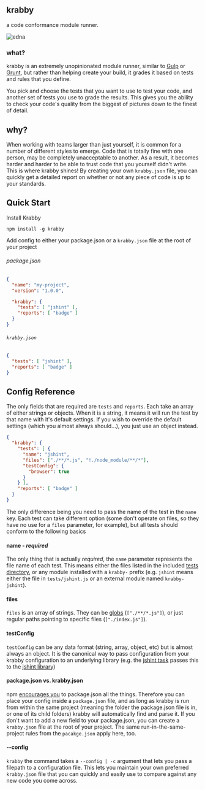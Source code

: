 ## krabby
a code conformance module runner.

![edna](https://cloud.githubusercontent.com/assets/465414/7166524/3ceb63e2-e37c-11e4-8bde-528c6284e062.png)

### what?
krabby is an extremely unopinionated module runner, similar to [Gulp](http://gulpjs.com/) or [Grunt](http://gruntjs.com/), but rather than helping create your build, it grades it based on tests and rules that you define.

You pick and choose the tests that you want to use to test your code, and another set of tests you use to grade the results. This gives you the ability to check your code's quality from the biggest of pictures down to the finest of detail.

## why?
When working with teams larger than just yourself, it is common for a number of different styles to emerge. Code that is totally fine with one person, may be completely unacceptable to another. As a result, it becomes harder and harder to be able to trust code that you yourself didn't write. This is where krabby shines! By creating your own `krabby.json` file, you can quickly get a detailed report on whether or not any piece of code is up to your standards.

## Quick Start

Install Krabby

```shell
npm install -g krabby
```

Add config to either your package.json or a `krabby.json` file at the root of your project

###### package.json
```json
{
  "name": "my-project",
  "version": "1.0.0",

  "krabby": {
    "tests": [ "jshint" ],
    "reports": [ "badge" ]
  }
}
```

###### `krabby.json`
```json
{
  "tests": [ "jshint" ],
  "reports": [ "badge" ]
}
```

## Config Reference

The only fields that are required are `tests` and `reports`. Each take an array of either strings or objects. When it is a string, it means it will run the test by that name with it's default settings. If you wish to override the default settings (which you almost always should...), you just use an object instead.

```json
{
  "krabby": {
    "tests": [ {
      "name": "jshint",
      "files": ["./**/*.js", "!./node_module/**/*"],
      "testConfig": {
        "browser": true
      }
    } ],
    "reports": [ "badge" ]
  }
}
```

The only difference being you need to pass the name of the test in the `name` key. Each test can take different option (some don't operate on files, so they have no use for a `files` parameter, for example), but all tests should conform to the following basics

#### name - _required_
The only thing that is actually _required_, the `name` parameter represents the file name of each test. This means either the files listed in the included [tests directory](https://github.com/patrickkettner/krabby/tree/master/tests), or any module installed with a `krabby-` prefix (e.g. `jshint` means either the file in `tests/jshint.js` or an external module named `krabby-jshint`).

#### files
`files` is an array of strings. They can be [globs](http://en.wikipedia.org/wiki/Glob_%28programming%29) (`["./**/*.js"]`), or just regular paths pointing to specific files (`["./index.js"]`).

#### testConfig
`testConfig` can be any data format (string, array, object, etc) but is almost always an object. It is the canonical way to pass configuration from your krabby configuration to an underlying library (e.g. the [jshint task](https://github.com/patrickkettner/krabby/blob/master/tests/jshint.js) passes this to the [jshint library](http://jshint.com/docs/))

#### package.json vs. krabby.json
npm [encourages you](http://blog.npmjs.org/post/101775448305/npm-and-front-end-packaging) to package.json all the things. Therefore you can place your config inside a `package.json` file, and as long as krabby is run from within the same project (meaning the folder the package.json file is in, or one of its child folders) krabby will automatically find and parse it. If you don't want to add a new field to your package.json, you can create a `krabby.json` file at the root of your project. The same run-in-the-same-project rules from the `pacakge.json` apply here, too.

#### --config
`krabby` the command takes a `--config | -c` argument that lets you pass a filepath to a configuration file. This lets you maintain your own preferred `krabby.json` file that you can quickly and easily use to compare against any new code you come across.
